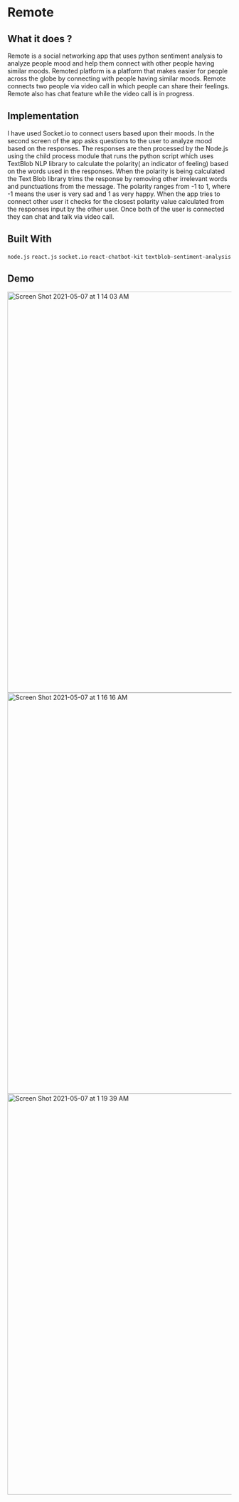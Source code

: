 # Remote 
## What it does ?

Remote is a social networking app that uses python sentiment analysis to analyze people mood and help them connect with other people having similar moods.
Remoted platform is a platform that makes easier for people across the globe by connecting with people having similar moods. Remote connects two people via video call in which people can share their feelings. Remote also has chat feature while the video call is in progress.  

## Implementation

I have used Socket.io to connect users based upon their moods. In the second screen of the app asks questions to the user to analyze mood based on the responses. The responses are then processed by the Node.js using the child process module that runs the python script which uses TextBlob NLP library to calculate the polarity( an indicator of feeling) based on the words used in the responses. When the polarity is being calculated the Text Blob library trims the response by removing other irrelevant words and punctuations from the message. The polarity ranges from -1 to 1, where -1 means the user is very sad and 1 as very happy. When the app tries to connect other user it checks for the closest polarity value calculated from the responses input by the other user. Once both of the user is connected they can chat and talk via video call.  

## Built With  

`node.js`
`react.js`
`socket.io`
`react-chatbot-kit`
`textblob-sentiment-analysis`

## Demo

<img width="900" alt="Screen Shot 2021-05-07 at 1 14 03 AM" src="https://user-images.githubusercontent.com/56787472/117504041-78410d00-af47-11eb-8b99-dfea77ab1254.png">
<img width="900" alt="Screen Shot 2021-05-07 at 1 16 16 AM" src="https://user-images.githubusercontent.com/56787472/117504047-79723a00-af47-11eb-877f-bbe3a83ff451.png">
<img width="900" alt="Screen Shot 2021-05-07 at 1 19 39 AM" src="https://user-images.githubusercontent.com/56787472/117504080-868f2900-af47-11eb-8d9d-f1c9fb5aad82.png">
